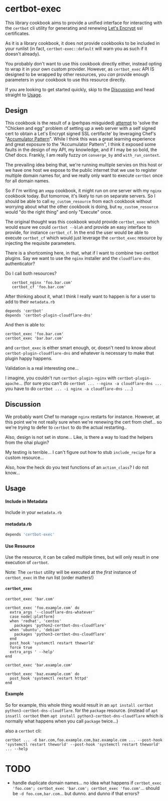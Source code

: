 # certbot-exec

This library cookbook aims to provide a unified interface for interacting with the `certbot` cli utility for generating and renewing [Let's Encrypt](https://letsencrypt.org/) ssl certificates.

As it is a library cookbook, it does not provide cookbooks to be included in your runlist (in fact, `certbot-exec::default` will warn you as such if it doesn't already).

You probably don't want to use this cookbook directly either, instead opting to wrap it in your own custom provider.  However, as `certbot_exec` API IS designed to be wrapped by other resources, you _can_ provide enough parameters in your cookbook to use this resource directly.

If you are looking to get started quickly, skip to the [Discussion](/certbot-exec#design) and head straight to [Usage](certbot-exec#usage).

## Design

This cookbook is the result of a (perhpas misguided) [attempt](https://github.com/qubitrenegade/certbot-exec/tree/c82a257dde8c7edca706b499f205485295a49be4) to 'solve the  "Chicken and egg" problem of setting up a web server with a self signed cert to obtain a Let's Encrypt signed SSL certifacte' by leveraging Chef's "[Accumulator Pattern](https://blog.dnsimple.com/2017/10/chef-accumulators/)".  While I think this was a great learning experience and great exposure to the "Accumulator Pattern", I think it exposed some faults in the design of my API, my knowledge, and if I may be so bold, the Chef docs.  Frankly, I am really fuzzy on `converge_by` and `with_run_context`.

The prevailing idea being that, we're running multiple servies on this host or we have one host we expose to the public internet that we use to register multiple domain names for, and we really only want to execute `certbot` once for all domain names.

So if I'm writing an `xmpp` cookbook, it might run on one server with my `nginx` cookbook today.  But tomorrow, it's likely to run on separate servers.  So I should be able to call `my_custom_resource` from each cookbook without worrying about what the other cookbook is doing, but `my_custom_resource` would "do the right thing" and only "Execute" once.

The original thought was this cookbook would provide `certbot_exec` which would esure we could `certbot --blah` and provide an easy interface to provide, for instance `certbot_cf`.  In the end the user would be able to execute `certbot_cf` which would just leverage the `certbot_exec` resource by injecting the requisite parameters.

There is a shortcoming here, in that, what if I want to combine two certbot plugins.  Say we want to use the `nginx` installer and the `cloudflare-dns` authenticator?

Do I call both resources?

```
   certbot_nginx 'foo.bar.com'
   certbot_cf 'foo.bar.com'
```

After thinking about it, what I think I really want to happen is for a user to add to their `metadata.rb`

```
depends 'certbot'
depends 'certbot-plugin-cloudflare-dns'
```

And then is able to:

```
certbot_exec 'foo.bar.com'
certbot_exec 'bar.bar.com'
```

and `certbot_exec` is either smart enough, or, doesn't need to know about `certbot-plugin-cloudflare-dns` and whatever is necessary to make that plugin happy happens.

Validation is a real interesting one...

I imagine, you couldn't run `certbot-plugin-nginx` with `certbot-plugin-apache`...  (for sure you can't do `certbot ... --nginx -a cloudflare-dns ...` you have to do `certbot ... -i nginx -a cloudflare-dns ...`)


## Discussion

We probably want Chef to manage `nginx` restarts for instance.  However, at this point we're not really sure when we're renewing the cert from chef... so we're _trying_ to defer to `certbot` to do the actual restarting..

Also, design is not set in stone...  Like, is there a way to load the helpers from the ohai plugin?

My testing is terrible...  I can't figure out how to stub `include_recipe` for a custom resource...

Also, how the heck do you test functions of an `action_class`?  I do not know...

## Usage

#### Include in Metadata

Include in your `metadata.rb`

#### metadata.rb

```ruby
depends 'certbot-exec'
```

#### Use Resource

Use the resource, it can be called multiple times, but will only result in one execution of `certbot`.

Note: The `certbot` utility will be executed at the _first_ instance of `certbot_exec` in the run list (order matters!)

#### `certbot_exec`

```
certbot_exec 'bar.com'

certbot_exec 'foo.example.com' do
  extra_args '--cloudflare-dns-whatever'
  case node[:platform]
  when 'redhat', 'centos'
    packages 'python2-certbot-dns-cloudflare'
  when 'ubuntu', 'debian'
    packages 'python3-certbot-dns-cloudflare'
  end
  post_hook 'systemctl restart theworld'
  force true
  extra_args ' --help'
end

certbot_exec 'bar.example.com'

certbot_exec 'baz.example.com' do
  post_hook 'systemctl restart httpd'
end
```

#### Example

So for example, this whole thing would result in an `apt install certbot python3-certbot-dns-cloudflare`. for the `package` resource. (instead of `apt insatll certbot` then `apt install python3-certbot-dns-cloudflare` which is normally what happens when you call `package` twice...)

also a `certbot` cli:

```
certbot ... -d bar.com,foo.example.com,baz.example.com ... --post-hook 'systemctl restart theworld' --post-hook 'systemctl restart theworld' ... --help
```

# TODO

* handle duplicate domain names... no idea what happens if `certbot_exec 'foo.com'; certbot_exec 'bar.com'; certbot_exec 'foo.com'`... should be `-d foo.com,bar.com`... but dunno.  and dunno if that errors?